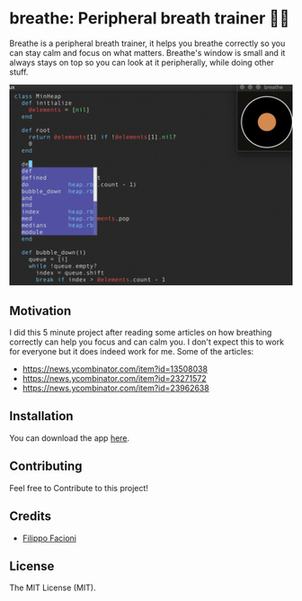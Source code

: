 # breathe: Peripheral breath trainer 💨💨

Breathe is a peripheral breath trainer, it helps you breathe correctly so you can stay calm and focus on what matters. Breathe's window is small and it always stays on top so you can look at it peripherally, while doing other stuff.

![Alt Text](./github.gif)

## Motivation
I did this 5 minute project after reading some articles on how breathing correctly can help you focus and can calm you. I don't expect this to work for everyone but it does indeed work for me. Some of the articles:
- https://news.ycombinator.com/item?id=13508038
- https://news.ycombinator.com/item?id=23271572
- https://news.ycombinator.com/item?id=23962638

## Installation

You can download the app [here](https://github.com/filipeisho/breathe/releases).

## Contributing

Feel free to Contribute to this project!

## Credits

-   [Filippo Facioni](https://github.com/filipeisho)

## License

The MIT License (MIT).
